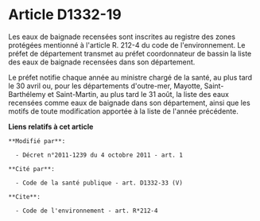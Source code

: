 # Article D1332-19

Les eaux de baignade recensées sont inscrites au registre des zones protégées mentionné à l'article R. 212-4 du code de
l'environnement. Le préfet de département transmet au préfet coordonnateur de bassin la liste des eaux de baignade recensées
dans son département. 

Le préfet notifie chaque année au ministre chargé de la santé,     au plus tard le 30 avril ou, pour les départements
d'outre-mer, Mayotte, Saint-Barthélemy et Saint-Martin, au plus tard le 31 août, la liste des eaux recensées comme eaux de
baignade dans son département, ainsi que les motifs de toute modification apportée à la liste de l'année précédente.

**Liens relatifs à cet article**

	**Modifié par**:

	  - Décret n°2011-1239 du 4 octobre 2011 - art. 1

	**Cité par**:

	  - Code de la santé publique - art. D1332-33 (V)

	**Cite**:

	  - Code de l'environnement - art. R*212-4
